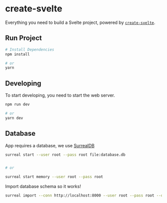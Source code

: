 # create-svelte

Everything you need to build a Svelte project, powered by [`create-svelte`](https://github.com/sveltejs/kit/tree/master/packages/create-svelte).

## Run Project

```bash
# Install Dependencies
npm install

# or
yarn
```

## Developing

To start developing, you need to start the web server.

```bash
npm run dev

# or
yarn dev
```

## Database

App requires a database, we use [SurrealDB](https://surrealdb.com/)

```bash
surreal start --user root --pass root file:database.db


# or

surreal start memory --user root --pass root
```

Import database schema so it works!

```bash
surreal import --conn http://localhost:8000 --user root --pass root --db clublist --ns clublist  setup/db.surql
```

